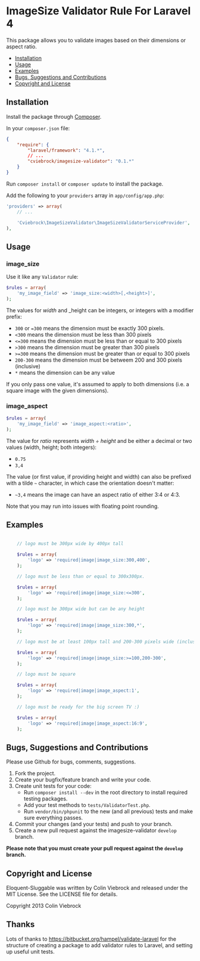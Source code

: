 # ImageSize Validator Rule For Laravel 4

This package allows you to validate images based on their dimensions or aspect ratio.

* [Installation](#installation)
* [Usage](#usage)
* [Examples](#examples)
* [Bugs, Suggestions and Contributions](#bugs)
* [Copyright and License](#copyright)



<a name="installation"></a>
## Installation

Install the package through [Composer](http://getcomposer.org).

In your `composer.json` file:

```json
{
	"require": {
		"laravel/framework": "4.1.*",
		// ...
		"cviebrock/imagesize-validator": "0.1.*"
	}
}
```

Run `composer install` or `composer update` to install the package.

Add the following to your `providers` array in `app/config/app.php`:

```php
'providers' => array(
	// ...

	'Cviebrock\ImageSizeValidator\ImageSizeValidatorServiceProvider',
),
```



<a name="usage"></a>
## Usage

### image_size

Use it like any `Validator` rule:

```php
$rules = array(
	'my_image_field' => 'image_size:<width>[,<height>]',
);
```

The values for _width_ and _height can be integers, or integers with a modifier prefix:

- `300` or `=300` means the dimension must be exactly 300 pixels.
- `<300` means the dimension must be less than 300 pixels
- `<=300` means the dimension must be less than or equal to 300 pixels
- `>300` means the dimension must be greater than 300 pixels
- `>=300` means the dimension must be greater than or equal to 300 pixels
- `200-300` means the dimension must be betweem 200 and 300 pixels (inclusive)
- `*` means the dimension can be any value

If you only pass one value, it's assumed to apply to both dimensions (i.e. a square image with the given dimensions).

### image_aspect

```php
$rules = array(
	'my_image_field' => 'image_aspect:<ratio>',
);
```

The value for _ratio_ represents _width ÷ height_ and be either a decimal or two values (width, height; both integers):

- `0.75`
- `3,4`

The value (or first value, if providing height and width) can also be prefixed with a tilde `~` character,
in which case the orientation doesn't matter:

- `~3,4` means the image can have an aspect ratio of either 3:4 or 4:3.

Note that you may run into issues with floating point rounding.


<a name="examples"></a>
## Examples

```php

	// logo must be 300px wide by 400px tall

	$rules = array(
		'logo' => 'required|image|image_size:300,400',
	);

	// logo must be less than or equal to 300x300px.

	$rules = array(
		'logo' => 'required|image|image_size:<=300',
	);

	// logo must be 300px wide but can be any height

	$rules = array(
		'logo' => 'required|image|image_size:300,*',
	);

	// logo must be at least 100px tall and 200-300 pixels wide (inclusive)

	$rules = array(
		'logo' => 'required|image|image_size:>=100,200-300',
	);

	// logo must be square

	$rules = array(
		'logo' => 'required|image|image_aspect:1',
	);

	// logo must be ready for the big screen TV :)

	$rules = array(
		'logo' => 'required|image|image_aspect:16:9',
	);


```



<a name="bugs"></a>
## Bugs, Suggestions and Contributions

Please use Github for bugs, comments, suggestions.

1. Fork the project.
2. Create your bugfix/feature branch and write your code.
3. Create unit tests for your code:
	- Run `composer install --dev` in the root directory to install required testing packages.
	- Add your test methods to `tests/ValidatorTest.php`.
	- Run `vendor/bin/phpunit` to the new (and all previous) tests and make sure everything passes.
3. Commit your changes (and your tests) and push to your branch.
4. Create a new pull request against the imagesize-validator `develop` branch.

**Please note that you must create your pull request against the `develop` branch.**



<a name="copyright"></a>
## Copyright and License

Eloquent-Sluggable was written by Colin Viebrock and released under the MIT License. See the LICENSE file for details.

Copyright 2013 Colin Viebrock



## Thanks

Lots of thanks to https://bitbucket.org/hampel/validate-laravel for the structure of creating a package
to add validator rules to Laravel, and setting up useful unit tests.